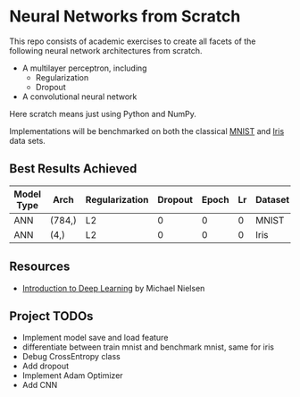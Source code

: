 # Neural Networks from Scratch
This repo consists of academic exercises to create all facets of the following neural network architectures from scratch.
- A multilayer perceptron, including
    - Regularization
    - Dropout
- A convolutional neural network

Here scratch means just using Python and NumPy. 

Implementations will be benchmarked on both the classical [MNIST](https://www.tensorflow.org/datasets/catalog/mnist) and [Iris](https://archive.ics.uci.edu/dataset/53/iris) data sets.

## Best Results Achieved

| Model Type | Arch | Regularization | Dropout | Epoch| Lr | Dataset | Acc |
|-|-|-|-|-|-|-|-|
| ANN | (784,) | L2 | 0 | 0 | 0 | MNIST | 0 |
| ANN | (4,) | L2 | 0 | 0 | 0 | Iris | 0 |

## Resources
- [Introduction to Deep Learning](http://neuralnetworksanddeeplearning.com/) by Michael Nielsen

## Project TODOs
- Implement model save and load feature
- differentiate between train mnist and benchmark mnist, same for iris
- Debug CrossEntropy class
- Add dropout
- Implement Adam Optimizer
- Add CNN